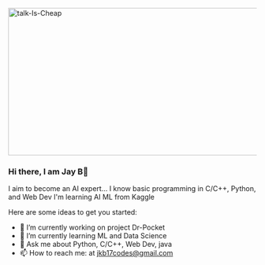 <img style="height: 300px; width: 1400px;" src="https://i.ibb.co/mhyFnj9/talk-Is-Cheap.jpg" alt="talk-Is-Cheap" border="0"></a>

### Hi there, I am Jay B👋
I aim to become an AI expert...
I know basic programming in C/C++, Python, and Web Dev
I'm learning AI ML from Kaggle

Here are some ideas to get you started:

- 🔭 I’m currently working on project Dr-Pocket
- 🌱 I’m currently learning ML and Data Science
- 💬 Ask me about Python, C/C++, Web Dev, java
- 📫 How to reach me: at jkb17codes@gmail.com

